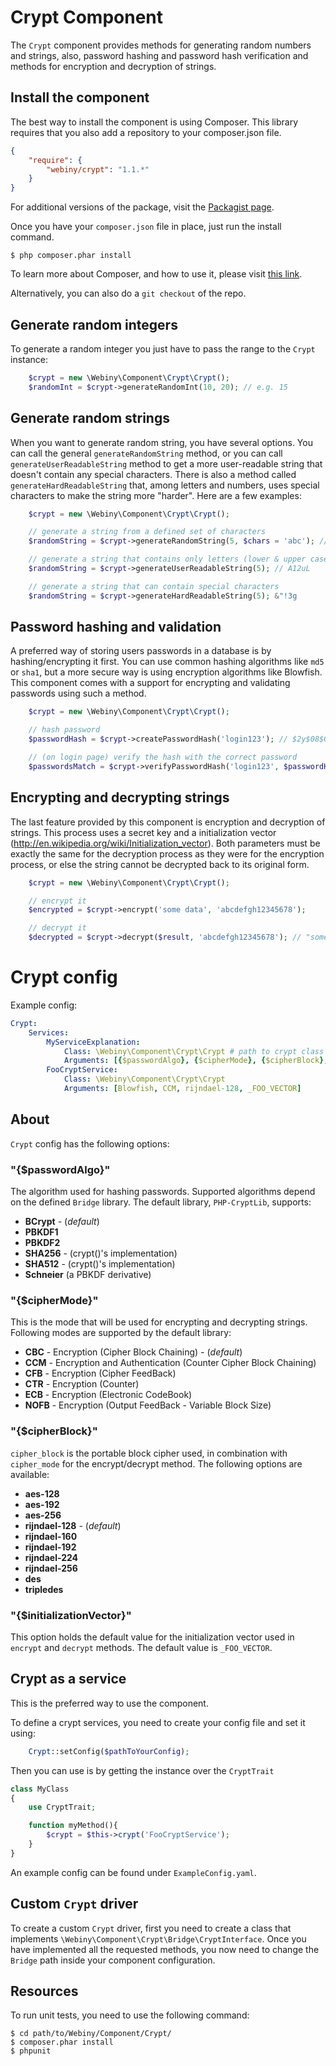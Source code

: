 Crypt Component
===============
The `Crypt` component provides methods for generating random numbers and strings, also, password hashing and password
hash verification and methods for encryption and decryption of strings.

Install the component
---------------------
The best way to install the component is using Composer. This library requires that you also add a repository to your
composer.json file.

```json
{
    "require": {
        "webiny/crypt": "1.1.*"
    }
}
```
For additional versions of the package, visit the [Packagist page](https://packagist.org/packages/webiny/crypt).

Once you have your `composer.json` file in place, just run the install command.

    $ php composer.phar install

To learn more about Composer, and how to use it, please visit [this link](https://getcomposer.org/doc/01-basic-usage.md).

Alternatively, you can also do a `git checkout` of the repo.

## Generate random integers

To generate a random integer you just have to pass the range to the `Crypt` instance:

```php
    $crypt = new \Webiny\Component\Crypt\Crypt();
    $randomInt = $crypt->generateRandomInt(10, 20); // e.g. 15
```

## Generate random strings

When you want to generate random string, you have several options. You can call the general `generateRandomString` method,
or you can call `generateUserReadableString` method to get a more user-readable string that doesn't contain any special
characters. There is also a method called `generateHardReadableString` that, among letters and numbers, uses special
characters to make the string more "harder".
Here are a few examples:

```php
    $crypt = new \Webiny\Component\Crypt\Crypt();

    // generate a string from a defined set of characters
    $randomString = $crypt->generateRandomString(5, $chars = 'abc'); // e.g. cabcc

    // generate a string that contains only letters (lower & upper case and numbers)
    $randomString = $crypt->generateUserReadableString(5); // A12uL

    // generate a string that can contain special characters
    $randomString = $crypt->generateHardReadableString(5); &"!3g
```

## Password hashing and validation

A preferred way of storing users passwords in a database is by hashing/encrypting it first. You can use common hashing
algorithms like `md5` or `sha1`, but a more secure way is using encryption algorithms like Blowfish.
This component comes with a support for encrypting and validating passwords using such a method.

```php
    $crypt = new \Webiny\Component\Crypt\Crypt();

    // hash password
    $passwordHash = $crypt->createPasswordHash('login123'); // $2y$08$GgGha6bh53ofEPnBawShwO5FA3Q8ImvPXjJzh662/OAWkjeejAJKa

    // (on login page) verify the hash with the correct password
    $passwordsMatch = $crypt->verifyPasswordHash('login123', $passwordHash); // true or false
```

## Encrypting and decrypting strings

The last feature provided by this component is encryption and decryption of strings. This process uses a secret key and
a initialization vector (http://en.wikipedia.org/wiki/Initialization_vector). Both parameters must be exactly the same
for the decryption process as they were for the encryption process, or else the string cannot be decrypted back to its
original form.

```php
    $crypt = new \Webiny\Component\Crypt\Crypt();

    // encrypt it
    $encrypted = $crypt->encrypt('some data', 'abcdefgh12345678');

    // decrypt it
    $decrypted = $crypt->decrypt($result, 'abcdefgh12345678'); // "some data"
```

# Crypt config

Example config:

```yaml
Crypt:
    Services:
        MyServiceExplanation:
            Class: \Webiny\Component\Crypt\Crypt # path to crypt class
            Arguments: [{$passwordAlgo}, {$cipherMode}, {$cipherBlock}, {$initializationVector}] # service structure
        FooCryptService:
            Class: \Webiny\Component\Crypt\Crypt
            Arguments: [Blowfish, CCM, rijndael-128, _FOO_VECTOR]
```

## About

`Crypt` config has the following options:

### "{$passwordAlgo}"

The algorithm used for hashing passwords. Supported algorithms depend on the defined `Bridge` library.
The default library, `PHP-CryptLib`, supports:
- **BCrypt** - (*default*)
- **PBKDF1**
- **PBKDF2**
- **SHA256** - (crypt()'s implementation)
- **SHA512** - (crypt()'s implementation)
- **Schneier** (a PBKDF derivative)

### "{$cipherMode}"

This is the mode that will be used for encrypting and decrypting strings.
Following modes are supported by the default library:
- **CBC** - Encryption (Cipher Block Chaining) - (*default*)
- **CCM** - Encryption and Authentication (Counter Cipher Block Chaining)
- **CFB** - Encryption (Cipher FeedBack)
- **CTR** - Encryption (Counter)
- **ECB** - Encryption (Electronic CodeBook)
- **NOFB** - Encryption (Output FeedBack - Variable Block Size)


### "{$cipherBlock}"

`cipher_block` is the portable block cipher used, in combination with `cipher_mode` for the encrypt/decrypt method.
The following options are available:
- **aes-128**
- **aes-192**
- **aes-256**
- **rijndael-128** - (*default*)
- **rijndael-160**
- **rijndael-192**
- **rijndael-224**
- **rijndael-256**
- **des**
- **tripledes**

### "{$initializationVector}"

This option holds the default value for the initialization vector used in `encrypt` and `decrypt` methods.
The default value is `_FOO_VECTOR`.

## Crypt as a service

This is the preferred way to use the component.

To define a crypt services, you need to create your config file and set it using:

```php
    Crypt::setConfig($pathToYourConfig);
```

Then you can use is by getting the instance over the `CryptTrait`

```php
class MyClass
{
    use CryptTrait;

    function myMethod(){
        $crypt = $this->crypt('FooCryptService');
    }
}
```

An example config can be found under `ExampleConfig.yaml`.

## Custom `Crypt` driver

To create a custom `Crypt` driver, first you need to create a class that implements `\Webiny\Component\Crypt\Bridge\CryptInterface`.
Once you have implemented all the requested methods, you now need to change the `Bridge` path
inside your component configuration.

Resources
---------

To run unit tests, you need to use the following command:

    $ cd path/to/Webiny/Component/Crypt/
    $ composer.phar install
    $ phpunit